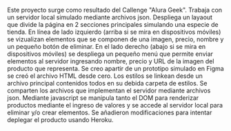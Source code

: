 Este proyecto surge como resultado del Callenge "Alura Geek".
Trabaja con un servidor local simulado mediante archivos json.
Despliega un layaout que divide la página en 2 secciones principales simulando una especie de tienda.
En línea de lado izquierdo (arriba si se mira en dispositivos móviles) se vizualizan elementos que se componen de una imagen, precio, nombre y un pequeño botón de eliminar.
En el lado derecho (abajo si se mira en dispositivos móviles) se despliega un pequeño menú que permite enviar elementos al servidor ingresando nombre, precio y URL de la imagen del producto que representa.
Se creo apartir de un prototipo simulado en Figma se creó el archivo HTML desde cero.
Los estilos se linkean desde un archivo principal contenidos todos en su debida carpeta de estilos.
Se comparten los archivos que implementan el servidor mediante archivos json.
Mediante javascript se manipula tanto el DOM para renderizar productos mediante el ingreso de valores y se accede al servidor local para eliminar y/o crear elementos.
Se añadieron modificaciones para intentar deplegar el producto usando Heroku.
